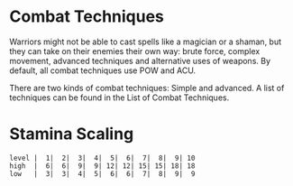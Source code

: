 # Combat Techniques
Warriors might not be able to cast spells like a magician or a shaman, but they can take on their enemies their own way: brute force, complex movement, advanced techniques and alternative uses of weapons. By default, all combat techniques use POW and ACU.

There are two kinds of combat techniques: Simple and advanced. A list of techniques can be found in the List of Combat Techniques.

# Stamina Scaling
```stamina_scaling_table
level |  1|  2|  3|  4|  5|  6|  7|  8|  9| 10
high  |  6|  6|  9|  9| 12| 12| 15| 15| 18| 18
low   |  3|  3|  4|  5|  6|  6|  7|  8|  9|  9
```